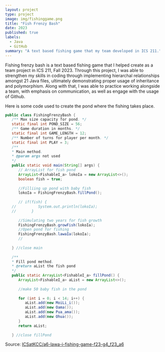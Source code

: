 ```yaml
---
layout: project
type: project
image: img/fishinggame.png
title: "Fish Frenzy Bash"
date: 2023
published: true
labels:
  - Java
  - GitHub
summary: "A text based fishing game that my team developed in ICS 211."
---
```



Fishing frenzy bash is a text based fishing game that I helped create as a team project in ICS 211, Fall 2023. Through this project, I was able to strengthen my skills in coding through implementing hierarchal relationships amongst 21 Java files, ultimately demonstrating proper usage of inheritance and polymorphism. Along with that, I was able to practice working alongside a team, with emphasis on communication, as well as engage with the usage of Github.

Here is some code used to create the pond where the fishing takes place.

```java
public class FishingFrenzyBash {
   /** Max size capacity for pond. */
   static final int POND_SIZE = 56;
   /** Game duration in months. */
   static final int GAME_LENGTH = 12;
   /** Number of turns for player per month. */
   static final int PLAY = 3;
   /** 
   * Main method.
   * @param args not used
   */
   public static void main(String[] args) {
      // ArrayList for fish pond
      ArrayList<FishableI_a> lokoIa = new ArrayList<>();
      boolean fish = true;
      
      //Filliing up pond with baby fish
      lokoIa = FishingFrenzyBash.fillPond();
      
      // if(fish) {
   //          System.out.println(lokoIa);
   //       }
      
      //Simulating two years for fish growth
      FishingFrenzyBash.growFish(lokoIa);
      //Open pond for fishing
      FishingFrenzyBash.lawaIa(lokoIa);
      //
      
   } //close main
   
   /**
   * Fill pond method.
   * @return aList the fish pond
   */
   public static ArrayList<FishableI_a> fillPond() {
      ArrayList<FishableI_a> aList = new ArrayList<>();
      
      //make 50 baby fish in the pond
      
      for (int i = 0; i < 14; i++) {
         aList.add(new MoiLi_i());
         aList.add(new Oama());
         aList.add(new Pua_ama());
         aList.add(new Ohua());
      }
      return aList;
   
   } //close fillPond
```
 
Source: <a href="https://github.com/ICSatKCC/a6-lawa-i-fishing-game-f23-g4_f23_a6"><i class="large github icon "></i>ICSatKCC/a6-lawa-i-fishing-game-f23-g4_f23_a6</a>
